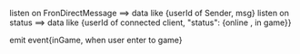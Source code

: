 

listen on FronDirectMessage ==> data like {userId of Sender, msg}
listen on status ==> data like {userId of connected client, "status": {online , in game}}

emit event{inGame, when user enter to game}